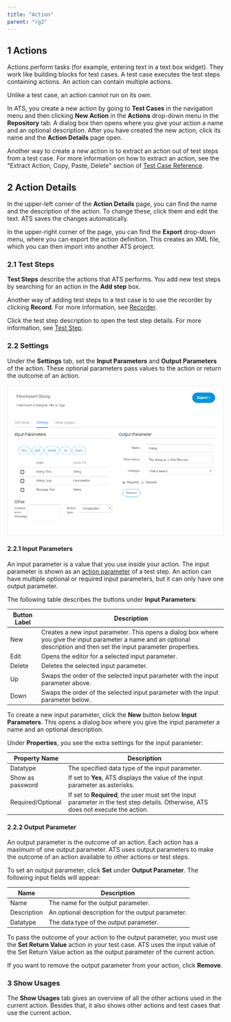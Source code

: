 ```yaml
---
title: "Action"
parent: "rg2"
---
```


## 1 Actions

Actions perform tasks (for example, entering text in a text box widget). They work like building blocks for test cases. A test case executes the test steps containing actions. An action can contain multiple actions.

Unlike a test case, an action cannot run on its own.

In ATS, you create a new action by going to **Test Cases** in the navigation menu and then clicking **New Action** in the **Actions** drop-down menu in the **Repository** tab. A dialog box then opens where you give your action a name and an optional description. After you have created the new action, click its name and the **Action Details** page open.

Another way to create a new action is to extract an action out of test steps from a test case. For more information on how to extract an action, see the "Extract Action, Copy, Paste, Delete" section of [Test Case Reference](rg2-test-case).

## 2 Action Details

In the upper-left corner of the **Action Details** page, you can find the name and the description of the action. To change these, click them and edit the text. ATS saves the changes automatically.

In the upper-right corner of the page, you can find the **Export** drop-down menu, where you can export the action definition. This creates an XML file, which you can then import into another ATS project.

### 2.1 Test Steps

**Test Steps** describe the actions that ATS performs. You add new test steps by searching for an action in the **Add step** box.

Another way of adding test steps to a test case is to use the recorder by clicking **Record**. For more information, see [Recorder](rg2-recorder).

Click the test step description to open the test step details. For more information, see [Test Step](rg2-test-step).

### 2.2 Settings

Under the **Settings** tab, set the **Input Parameters** and **Output Parameters** of the action. These optional parameters pass values to the action or return the outcome of an action.

![](attachments/rg2-action/action.png)

#### 2.2.1 Input Parameters

An input parameter is a value that you use inside your action. The input parameter is shown as an [action parameter](test-step#4action-parameter) of a test step. An action can have multiple optional or required input parameters, but it can only have one output parameter.

The following table describes the buttons under **Input Parameters**:

| Button Label | Description |
| --- | --- |
| New | Creates a new input parameter. This opens a dialog box where you give the input parameter a name and an optional description and then set the input parameter properties. |
| Edit | Opens the editor for a selected input parameter. |
| Delete | Deletes the selected input parameter. |
| Up | Swaps the order of the selected input parameter with the input parameter above. |
| Down | Swaps the order of the selected input parameter with the input parameter below. |

To create a new input parameter, click the **New** button below **Input Parameters**. This opens a dialog box where you give the input parameter a name and an optional description.

Under **Properties**, you see the extra settings for the input parameter:

| Property Name | Description |
| --- | --- |
| Datatype | The specified data type of the input parameter. |
| Show as password | If set to **Yes**, ATS displays the value of the input parameter as asterisks.  |
| Required/Optional | If set to **Required**, the user must set the input parameter in the test step details. Otherwise, ATS does not execute the action. |

#### 2.2.2 Output Parameter

An output parameter is the outcome of an action. Each action has a maximum of one output parameter. ATS uses output parameters to make the outcome of an action available to other actions or test steps.

To set an output parameter, click **Set** under **Output Parameter**. The following input fields will appear:

| Name | Description |
| --- | --- |
| Name | The name for the output parameter. |
| Description | An optional description for the output parameter. |
| Datatype | The data type of the output parameter. |

To pass the outcome of your action to the output parameter, you must use the **Set Return Value** action in your test case. ATS uses the input value of the Set Return Value action as the output parameter of the current action.

If you want to remove the output parameter from your action, click **Remove**.

### 3 Show Usages

The **Show Usages** tab gives an overview of all the other actions used in the current action. Besides that, it also shows other actions and test cases that use the current action.
